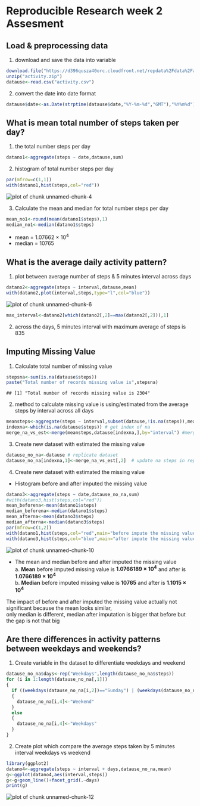 Reproducible Research week 2 Assesment
======================================


## Load & preprocessing data
1. download and save the data into variable

```r
download.file("https://d396qusza40orc.cloudfront.net/repdata%2Fdata%2Factivity.zip",destfile="activity.zip",method="curl")
unzip("activity.zip")
datause<-read.csv("activity.csv")
```

2. convert the date into date format

```r
datause$date<-as.Date(strptime(datause$date,"%Y-%m-%d","GMT"),"%Y%m%d")
```
## What is mean total number of steps taken per day?
1. the total number steps per day  

```r
datano1<-aggregate(steps ~ date,datause,sum)
```
2. histogram of total number steps per day  

```r
par(mfrow=c(1,1))
with(datano1,hist(steps,col="red"))
```

![plot of chunk unnamed-chunk-4](figure/unnamed-chunk-4-1.png)

3. Calculate the mean and median for total number steps per day

```r
mean_no1<-round(mean(datano1$steps),1)
median_no1<-median(datano1$steps)
```
* mean = 1.07662 &times; 10<sup>4</sup>
* median = 10765

## What is the average daily activity pattern?
1. plot between average number of steps & 5 minutes interval across days

```r
datano2<-aggregate(steps ~ interval,datause,mean)
with(datano2,plot(interval,steps,type="l",col="blue"))
```

![plot of chunk unnamed-chunk-6](figure/unnamed-chunk-6-1.png)

```r
max_interval<-datano2[which(datano2[,2]==max(datano2[,2])),1]
```
2. across the days, 5 minutes interval with maximum average of steps is 835

## Imputing Missing Value
1. Calculate total number of missing value

```r
stepsna<-sum(is.na(datause$steps))
paste("Total number of records missing value is",stepsna)
```

```
## [1] "Total number of records missing value is 2304"
```
2. method to calculate missing value is using/estimated from the average steps by interval across all days

```r
meansteps<-aggregate(steps ~ interval,subset(datause,!is.na(steps)),mean) # get mean of interval from not na
indexna<-which(is.na(datause$steps)) # get index of na
merge_na_vs_est<-merge(meansteps,datause[indexna,],by="interval") #merge to get the estimated steps for na
```
3. Create new dataset with estimated the missing value

```r
datause_no_na<-datause # replicate dataset
datause_no_na[indexna,1]<-merge_na_vs_est[,2]  # update na steps in replicated dataset using estimated
```
4. Create new dataset with estimated the missing value
* Histogram before and after imputed the missing value

```r
datano3<-aggregate(steps ~ date,datause_no_na,sum)
#with(datano3,hist(steps,col="red"))
mean_beforena<-mean(datano1$steps)
median_beforena<-median(datano1$steps)
mean_afterna<-mean(datano3$steps)
median_afterna<-median(datano3$steps)
par(mfrow=c(1,2))
with(datano1,hist(steps,col="red",main="before impute the missing value",ylim=c(0,30)))
with(datano3,hist(steps,col="blue",main="after impute the missing value",ylim=c(0,30)))
```

![plot of chunk unnamed-chunk-10](figure/unnamed-chunk-10-1.png)

* The mean and median before and after imputed the missing value  
a.  **Mean** before imputed missing value is **1.0766189 &times; 10<sup>4</sup>** and after is **1.0766189 &times; 10<sup>4</sup>**  
b.  **Median** before imputed missing value is **10765** and after is **1.1015 &times; 10<sup>4</sup>**  

The impact of before and after imputed the missing value actually not significant because the mean looks similar,  
only median is different, median after imputation is bigger that before but the gap is not that big

## Are there differences in activity patterns between weekdays and weekends?
1. Create variable in the dataset to differentiate weekdays and weekend

```r
datause_no_na$days<-rep("Weekdays",length(datause_no_na$steps))
for (i in 1:length(datause_no_na[,1]))
{
  if ((weekdays(datause_no_na[i,2])=="Sunday") | (weekdays(datause_no_na[i,2])=="Saturday"))
  {
    datause_no_na[i,4]<-"Weekend"
  }
  else
  {
    datause_no_na[i,4]<-"Weekdays"
  }
}
```
2. Create plot which  compare the average steps taken by 5 minutes interval weekdays vs weekend

```r
library(ggplot2)
datano4<-aggregate(steps ~ interval + days,datause_no_na,mean)
g<-ggplot(datano4,aes(interval,steps))
g<-g+geom_line()+facet_grid(.~days)
print(g)
```

![plot of chunk unnamed-chunk-12](figure/unnamed-chunk-12-1.png)



